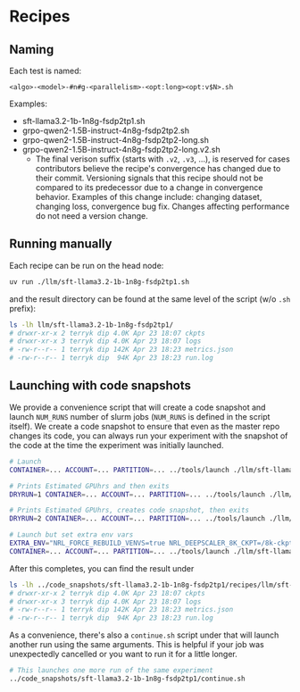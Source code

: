 # Recipes

## Naming

Each test is named:
```
<algo>-<model>-#n#g-<parallelism>-<opt:long><opt:v$N>.sh
```

Examples:
* sft-llama3.2-1b-1n8g-fsdp2tp1.sh
* grpo-qwen2-1.5B-instruct-4n8g-fsdp2tp2.sh
* grpo-qwen2-1.5B-instruct-4n8g-fsdp2tp2-long.sh
* grpo-qwen2-1.5B-instruct-4n8g-fsdp2tp2-long.v2.sh
    * The final verison suffix (starts with `.v2`, `.v3`, ...), is reserved for cases contributors believe the recipe's 
      convergence has changed due to their commit. Versioning signals that this recipe should not be compared to its
      predecessor due to a change in convergence behavior. Examples of this change include: changing dataset, changing loss,
      convergence bug fix. Changes affecting performance do not need a version change. 

## Running manually

Each recipe can be run on the head node:

```sh
uv run ./llm/sft-llama3.2-1b-1n8g-fsdp2tp1.sh
```

and the result directory can be found at the same level of the script (w/o `.sh` prefix):

```sh
ls -lh llm/sft-llama3.2-1b-1n8g-fsdp2tp1/
# drwxr-xr-x 2 terryk dip 4.0K Apr 23 18:07 ckpts
# drwxr-xr-x 3 terryk dip 4.0K Apr 23 18:07 logs
# -rw-r--r-- 1 terryk dip 142K Apr 23 18:23 metrics.json
# -rw-r--r-- 1 terryk dip  94K Apr 23 18:23 run.log
```

## Launching with code snapshots

We provide a convenience script that will create a code snapshot and launch `NUM_RUNS` number of slurm jobs (`NUM_RUNS` is defined in the script itself). We create a code snapshot to
ensure that even as the master repo changes its code, you can always run your experiment with
the snapshot of the code at the time the experiment was initially launched.

```sh
# Launch
CONTAINER=... ACCOUNT=... PARTITION=... ../tools/launch ./llm/sft-llama3.2-1b-1n8g-fsdp2tp1.sh

# Prints Estimated GPUhrs and then exits
DRYRUN=1 CONTAINER=... ACCOUNT=... PARTITION=... ../tools/launch ./llm/sft-llama3.2-1b-1n8g-fsdp2tp1.sh

# Prints Estimated GPUhrs, creates code snapshot, then exits
DRYRUN=2 CONTAINER=... ACCOUNT=... PARTITION=... ../tools/launch ./llm/sft-llama3.2-1b-1n8g-fsdp2tp1.sh

# Launch but set extra env vars
EXTRA_ENV="NRL_FORCE_REBUILD_VENVS=true NRL_DEEPSCALER_8K_CKPT=/8k-ckpt NRL_DEEPSCALER_16K_CKPT=/16k-ckpt" \
CONTAINER=... ACCOUNT=... PARTITION=... ../tools/launch ./llm/sft-llama3.2-1b-1n8g-fsdp2tp1.sh
```

After this completes, you can find the result under

```sh
ls -lh ../code_snapshots/sft-llama3.2-1b-1n8g-fsdp2tp1/recipes/llm/sft-llama3.2-1b-1n8g-fsdp2tp1/
# drwxr-xr-x 2 terryk dip 4.0K Apr 23 18:07 ckpts
# drwxr-xr-x 3 terryk dip 4.0K Apr 23 18:07 logs
# -rw-r--r-- 1 terryk dip 142K Apr 23 18:23 metrics.json
# -rw-r--r-- 1 terryk dip  94K Apr 23 18:23 run.log
```

As a convenience, there's also a `continue.sh` script under that will launch
another run using the same arguments. This is helpful if your job was
unexpectedly cancelled or you want to run it for a little longer.

```sh
# This launches one more run of the same experiment
../code_snapshots/sft-llama3.2-1b-1n8g-fsdp2tp1/continue.sh
```
